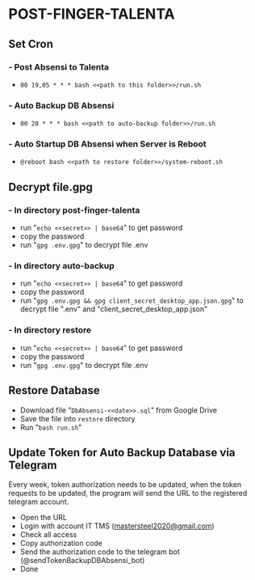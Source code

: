 # POST-FINGER-TALENTA

## Set Cron

### - Post Absensi to Talenta

- `00 19,05 * * * bash <<path to this folder>>/run.sh`

### - Auto Backup DB Absensi

- `00 20 * * * bash <<path to auto-backup folder>>/run.sh`

### - Auto Startup DB Absensi when Server is Reboot

- `@reboot bash <<path to restore folder>>/system-reboot.sh`

## Decrypt file.gpg

### - In directory post-finger-talenta

- run "`echo <<secret>> | base64`" to get password
- copy the password
- run "`gpg .env.gpg`" to decrypt file .env

### - In directory auto-backup

- run "`echo <<secret>> | base64`" to get password
- copy the password
- run "`gpg .env.gpg && gpg client_secret_desktop_app.json.gpg`" to decrypt file ".env" and "client_secret_desktop_app.json"

### - In directory restore

- run "`echo <<secret>> | base64`" to get password
- copy the password
- run "`gpg .env.gpg`" to decrypt file .env

## Restore Database

- Download file "`DbAbsensi-<<date>>.sql`" from Google Drive
- Save the file into `restore` directory
- Run "`bash run.sh`"

## Update Token for Auto Backup Database via Telegram

Every week, token authorization needs to be updated, when the token requests to be updated, the program will send the URL to the registered telegram account.

- Open the URL
- Login with account IT TMS (mastersteel2020@gmail.com)
- Check all access
- Copy authorization code
- Send the authorization code to the telegram bot (@sendTokenBackupDBAbsensi_bot)
- Done
